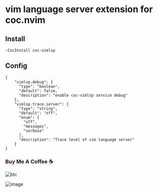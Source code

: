 # vim language server extension for coc.nvim

## Install

``` vim
:CocInstall coc-vimlsp
```

## Config

``` jsonc
{
    "vimlsp.debug": {
      "type": "boolean",
      "default": false,
      "description": "enable coc-vimlsp service debug"
    },
    "vimlsp.trace.server": {
      "type": "string",
      "default": "off",
      "enum": [
        "off",
        "messages",
        "verbose"
      ],
      "description": "Trace level of vim language server"
    }
}
```

### Buy Me A Coffee ☕️

![btc](https://img.shields.io/keybase/btc/iamcco.svg?style=popout-square)

![image](https://user-images.githubusercontent.com/5492542/42771079-962216b0-8958-11e8-81c0-520363ce1059.png)
